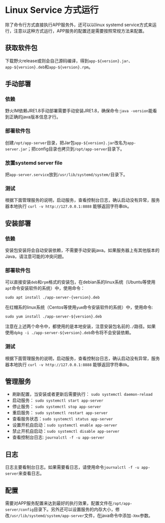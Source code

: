 # Linux Service 方式运行
除了命令行方式直接执行APP服务外，还可以以linux systemd service方式来运行，注意以这种方式运行，APP服务的配置还是需要按照常规方法来配置。

## 获取软件包
下载野火release或则会自己源码编译，得到```app-${version}.jar```、```app-${version}.deb```和```app-${version}.rpm```。

## 手动部署
### 依赖
野火IM依赖JRE1.8手动部署需要手动安装JRE1.8，确保命令:```java -version```能看到正确的java版本信息才行。

### 部署软件包
创建```/opt/app-server```目录，把Jar包```app-${version}.jar```改名为```app-server.jar```；把config目录也拷贝到```/opt/app-server```目录下。

### 放置systemd server file
把```app-server.service```放到```/usr/lib/systemd/system/```目录下。

### 测试
根据下面管理服务的说明，启动服务，查看控制台日志，确认启动没有异常，服务器本地执行 ```curl -v http://127.0.0.1:8888``` 能够返回字符串```Ok```。

## 安装部署
### 依赖
安装包安装将会自动安装依赖，不需要手动安装java。如果服务器上有其他版本的Java，请注意可能的冲突问题。

### 部署软件包
可以直接安装```deb```和```rpm```格式的安装包，在debian系的linux系统（Ubuntu等使用```apt```命令安装软件的系统）中，使用命令：
```shell
sudo apt install ./app-server-{version}.deb
```

在红帽系的linux系统（Centos等使用```yum```命令安装软件的系统）中，使用命令:
```shell
sudo yum install ./app-server-${version}.deb
```

注意在上述两个命令中，都使用的是本地安装，注意安装包名前的```./```路径。如果使用```dpkg -i ./app-server-${version}.deb```命令将不会安装依赖。

### 测试
根据下面管理服务的说明，启动服务，查看控制台日志，确认启动没有异常，服务器本地执行 ```curl -v http://127.0.0.1:8888``` 能够返回字符串```Ok```。


## 管理服务
* 刷新配置，当安装或者更新后需要执行： ```sudo systemctl daemon-reload```
* 启动服务： ```sudo systemctl start app-server```
* 停止服务： ```sudo systemctl stop app-server```
* 重启服务： ```sudo systemctl restart app-server```
* 查看服务状态：```sudo systemctl status app-server```
* 设置开机自启动：```sudo systemctl enable app-server```
* 禁止开机自启动：```sudo systemctl disable app-server```
* 查看控制台日志: ```journalctl -f -u app-server```

## 日志
日志主要看制台日志。如果需要看日志，请使用命令```journalctl -f -u app-server```来查看日志。

## 配置
需要对APP服务配置来达到最好的执行效果，配置文件在````/opt/app-server/config````目录下。另外还可以设置服务的内存大小，修改```/usr/lib/systemd/system/app-server```文件，在java命令中添加```-Xmx```参数。
